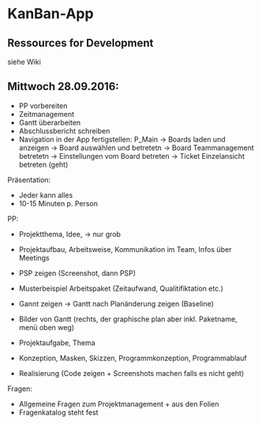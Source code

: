 # KanBan-App

## Ressources for Development

siehe Wiki

## Mittwoch 28.09.2016:

- PP vorbereiten
- Zeitmanagement
- Gantt überarbeiten
- Abschlussbericht schreiben
- Navigation in der App fertigstellen:
P_Main -> Boards laden und anzeigen	-> Board auswählen und betretetn 		-> Board Teammanagement betretetn
																			-> Einstellungen vom Board betreten
																			-> Ticket Einzelansicht betreten (geht)

Präsentation:
- Jeder kann alles
- 10-15 Minuten p. Person

PP:
- Projektthema, Idee, -> nur grob
- Projektaufbau, Arbeitsweise, Kommunikation im Team, Infos über Meetings
- PSP zeigen (Screenshot, dann PSP)
- Musterbeispiel Arbeitspaket (Zeitaufwand, Qualitifiktation etc.)
- Gannt zeigen -> Gantt nach Planänderung zeigen (Baseline)
- Bilder von Gantt (rechts, der graphische plan aber inkl. Paketname, menü oben weg)

- Projektaufgabe, Thema
- Konzeption, Masken, Skizzen, Programmkonzeption, Programmablauf
- Realisierung (Code zeigen + Screenshots machen falls es nicht geht)


Fragen:
- Allgemeine Fragen zum Projektmanagement + aus den Folien
- Fragenkatalog steht fest




